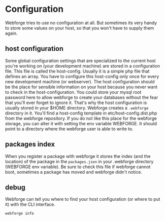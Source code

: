 # Configuration

Webforge tries to use no configuration at all. But sometimes its very handy to store some values on your host, so that you won't have to supply them again.

## host configuration

Some global configuration settings that are specialized to the current host you're working on (your development machine) are stored in a configuration file. This file is called the host-config. Usually it is a simple php file that defines an array. You have to configure this host-config only once for every new development machine (or webserver). 
The host configuration should be the place for sensible information on your host because you never want to check in the host-configuration. You could store your mysql root password here to allow webforge to create your databases without the fear that you'll ever forget to ignore it.
That's why the host configuration is usually stored in your $HOME directory. Webforge creates a `.webforge` directory in it.  You'll find a host-config template in etc/host-config.dist.php from the webforge repository. If you do not like this place for the webforge storage, you can alter it with setting the env variable WEBFORGE. It should point to a directory where the webforge user is able to write to.

## packages index

When you register a package with webforge it stores the index (and the location) of the package in the `packages.json` in your .webforge directory (WEBFORGE env variable). Be sure to check this file if webforge cannot boot, sometimes a package has moved and webforge didn't notice.

## debug

Webforge can tell you where to find your host configuration (or where to put it) with the CLI interface.

```
webforge info
```